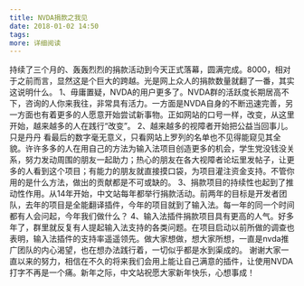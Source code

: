 ```yaml
---
title: NVDA捐款之我见
date: 2018-01-02 14:50
tags:
more: 详细阅读
---
```

持续了三个月的、轰轰烈烈的捐款活动到今天正式落幕，圆满完成。8000，相对于之前而言，显然这是个巨大的跨越。光是网上众人的捐款数量就翻了一番，其实这说明什么。
1、毋庸置疑，NVDA的用户更多了。NVDA群的活跃度长期居高不下，咨询的人你来我往，非常具有活力。一方面是NVDA自身的不断迅速完善，另一方面也有着更多的人愿意开始尝试新事物。正如网站的口号一样，改变，从这里开始，越来越多的人在践行“改变”。
2、越来越多的视障者开始把公益当回事儿。只是丹丹
看最后的数字毫无意义，只看网站上罗列的名单也不见得能窥见其全貌。许许多多的人在用自己的方法为输入法项目创造更多的机会，学生党没钱没关系，努力发动周围的朋友一起助力；热心的朋友在各大视障者论坛里发帖子，让更多的人看到这个项目；有能力的朋友就直接摸口袋，为项目灌注资金支持。不管你用的是什么方法，做出的贡献都是不可或缺的。
3、捐款项目的持续性也起到了推动性作用。从14年开始，中文站每年都举行捐款活动。前两年的目标是开发者团队，去年的项目是全能翻译插件，今年的项目就到了输入法。每一年的同一个时间都有人会问起，今年我们做什么？
4、输入法插件捐款项目具有更高的人气。好多年了，群里就反复有人提起输入法支持的各类问题。在项目启动以前所做的调查也表明，输入法插件的支持率遥遥领先。做大家想做，想大家所想，一直是nvda推广团队的内心渴望，也在想办法践行着，一切似乎都是水到渠成的。
谢谢大家一直以来的努力，相信在不久的将来我们会用上能让自己满意的插件，让使用NVDA打字不再是一个痛。新年之际，中文站祝愿大家新年快乐，心想事成！